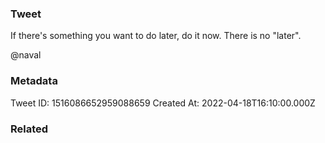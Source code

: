 ### Tweet
If there's something you want to do later, do it now. There is no "later".

@naval

### Metadata
Tweet ID: 1516086652959088659
Created At: 2022-04-18T16:10:00.000Z

### Related

